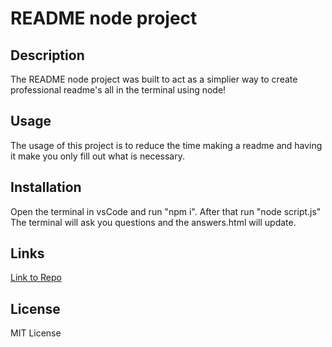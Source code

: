 # README node project

## Description
The README node project was built to act as a simplier way to create professional readme's all in the terminal using node!

## Usage
The usage of this project is to reduce the time making a readme and having it make you only fill out what is necessary.

## Installation
Open the terminal in vsCode and run "npm i". After that run "node script.js" The terminal will ask you questions and the answers.html will update.

## Links
[Link to Repo](https://github.com/WilliamHirschh/README-Project)

## License
MIT License